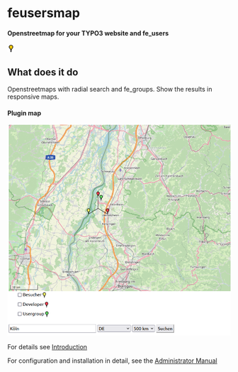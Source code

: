 # feusersmap

#### Openstreetmap for your TYPO3 website and fe_users

![Icon](/Resources/Public/Icons/Extension.png "Extension icon")


What does it do
---------------

Openstreetmaps with radial search and fe_groups.
Show the results in responsive maps.

#### Plugin map
![Map](Documentation/Images/Introduction/mapSearch.png "Map")



For details see [Introduction](https://github.com/joachimruhs/feusersmap/blob/master/Documentation/Introduction/Index.rst "Introduction")

For configuration and installation in detail, see the [Administrator Manual](https://github.com/joachimruhs/feusersmap/blob/master/Documentation/AdministratorManual/Index.rst "Administrator Manual")

